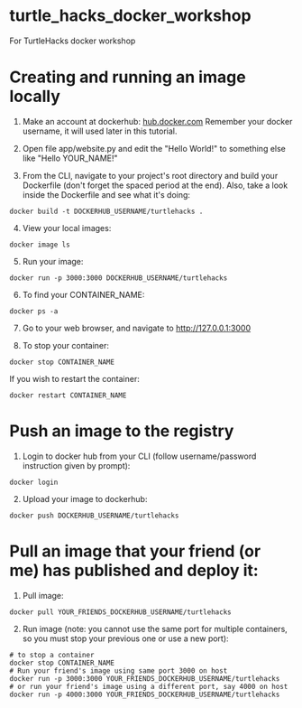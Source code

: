 # turtle_hacks_docker_workshop
For TurtleHacks docker workshop

# Creating and running an image locally

1. Make an account at dockerhub: [hub.docker.com](https://hub.docker.com/)
Remember your docker username, it will used later in this tutorial.

2. Open file app/website.py and edit the "Hello World!" to something else like "Hello YOUR_NAME!"

3. From the CLI, navigate to your project's root directory and build your Dockerfile (don't forget the spaced period at the end).
Also, take a look inside the Dockerfile and see what it's doing:
```
docker build -t DOCKERHUB_USERNAME/turtlehacks .
```

4. View your local images:
```
docker image ls
```

5. Run your image:
```
docker run -p 3000:3000 DOCKERHUB_USERNAME/turtlehacks
```

6. To find your CONTAINER_NAME:
```
docker ps -a
```

7. Go to your web browser, and navigate to http://127.0.0.1:3000

8. To stop your container:
```
docker stop CONTAINER_NAME
```
If you wish to restart the container:
```
docker restart CONTAINER_NAME
```

# Push an image to the registry

1. Login to docker hub from your CLI (follow username/password instruction given by prompt):
```
docker login
```

2. Upload your image to dockerhub:
```
docker push DOCKERHUB_USERNAME/turtlehacks
```

# Pull an image that your friend (or me) has published and deploy it:

1. Pull image:
```
docker pull YOUR_FRIENDS_DOCKERHUB_USERNAME/turtlehacks
```

2. Run image (note: you cannot use the same port for multiple containers, so you must stop your previous one or use a new port):
```
# to stop a container
docker stop CONTAINER_NAME
# Run your friend's image using same port 3000 on host
docker run -p 3000:3000 YOUR_FRIENDS_DOCKERHUB_USERNAME/turtlehacks
# or run your friend's image using a different port, say 4000 on host
docker run -p 4000:3000 YOUR_FRIENDS_DOCKERHUB_USERNAME/turtlehacks
```
